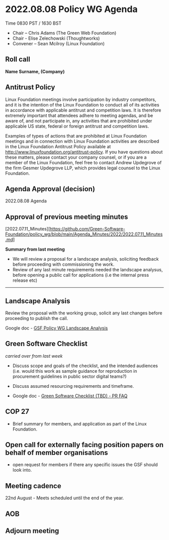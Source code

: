 # 2022.08.08 Policy WG Agenda

Time 0830 PST / 1630 BST

- Chair – Chris Adams (The Green Web Foundation)
- Chair - Elise Zelechowski (Thoughtworks)
- Convener –  Sean Mcilroy (Linux Foundation)

## Roll call

**Name Surname, (Company)**  

## Antitrust Policy
Linux Foundation meetings involve participation by industry competitors, and it is the intention of the Linux Foundation to conduct all of its activities in accordance with applicable antitrust and competition laws. It is therefore extremely important that attendees adhere to meeting agendas, and be aware of, and not participate in, any activities that are prohibited under applicable US state, federal or foreign antitrust and competition laws.

Examples of types of actions that are prohibited at Linux Foundation meetings and in connection with Linux Foundation activities are described in the Linux Foundation Antitrust Policy available at http://www.linuxfoundation.org/antitrust-policy. If you have questions about these matters, please contact your company counsel, or if you are a member of the Linux Foundation, feel free to contact Andrew Updegrove of the firm Gesmer Updegrove LLP, which provides legal counsel to the Linux Foundation.
  
## Agenda Approval (decision) 

2022.08.08 Agenda
  
## Approval of previous meeting minutes

[2022.07.11_Minutes][https://github.com/Green-Software-Foundation/policy_wg/blob/main/Agenda_Minutes/2022/2022.07.11_Minutes.md]

**Summary from last meeting**

- We will review a proposal for a landscape analysis, soliciting feedback before proceeding with commissioning the work.
- Review of any last minute requirements needed the landscape analysus, before opening a public call for applications (i.e the internal press release etc)

---

## Landscape Analysis

Review the proposal with the working group, solicit any last changes before proceeding to publish the call.

Google doc - [GSF Policy WG Landscape Analysis](https://docs.google.com/document/d/1fLespnMFXw4CjVqmcZ9ktxRsIw76ierQhNliERFQAXw/edit#heading=h.y3a83wfbu9ac)

## Green Software Checklist

_carried over from last week_

- Discuss scope and goals of the checklist, and the intended audiences (i.e. would this work as sample guidance for reproduction in procurement guidelines in public sector digital teams?)
- Discuss assumed resourcing requirements and timeframe.

- Google doc - [Green Software Checklist (TBD) - PR FAQ](https://docs.google.com/document/d/1dtkj1g8dOxlkpu9xw2AeTE1v28y2CCD9rWzspUVTUwU/edit#heading=h.q4wug7a02m4n)

## COP 27

- Brief summary for members, and application as part of the Linux Foundation.

## Open call for externally facing position papers on behalf of member organisations

- open request for members if there any specific issues the GSF should look into.

## Meeting cadence
22nd August - Meets scheduled until the end of the year.

## AOB  



## Adjourn meeting
  
